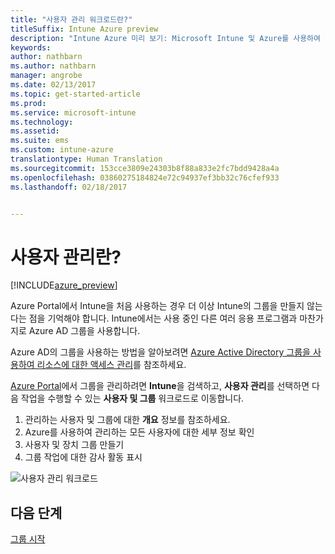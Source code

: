 ```yaml
---
title: "사용자 관리 워크로드란?"
titleSuffix: Intune Azure preview
description: "Intune Azure 미리 보기: Microsoft Intune 및 Azure를 사용하여 사용자를 보고 관리하는 방법을 알아봅니다."
keywords: 
author: nathbarn
ms.author: nathbarn
manager: angrobe
ms.date: 02/13/2017
ms.topic: get-started-article
ms.prod: 
ms.service: microsoft-intune
ms.technology: 
ms.assetid: 
ms.suite: ems
ms.custom: intune-azure
translationtype: Human Translation
ms.sourcegitcommit: 153cce3809e24303b8f88a833e2fc7bdd9428a4a
ms.openlocfilehash: 03860275184824e72c94937ef3bb32c76cfef933
ms.lasthandoff: 02/18/2017


---
```


# <a name="what-is-user-management"></a>사용자 관리란?


[!INCLUDE[azure_preview](../includes/azure_preview.md)]

Azure Portal에서 Intune을 처음 사용하는 경우 더 이상 Intune의 그룹을 만들지 않는다는 점을 기억해야 합니다. Intune에서는 사용 중인 다른 여러 응용 프로그램과 마찬가지로 Azure AD 그룹을 사용합니다.

Azure AD의 그룹을 사용하는 방법을 알아보려면 [Azure Active Directory 그룹을 사용하여 리소스에 대한 액세스 관리](https://docs.microsoft.com/en-us/azure/active-directory/active-directory-manage-groups)를 참조하세요.

[Azure Portal](https://portal.azure.com)에서 그룹을 관리하려면 **Intune**을 검색하고, **사용자 관리**를 선택하면 다음 작업을 수행할 수 있는 **사용자 및 그룹** 워크로드로 이동합니다.

1. 관리하는 사용자 및 그룹에 대한 **개요** 정보를 참조하세요.
2. Azure를 사용하여 관리하는 모든 사용자에 대한 세부 정보 확인
3. 사용자 및 장치 그룹 만들기
4. 그룹 작업에 대한 감사 활동 표시

![사용자 관리 워크로드](./media/manage-users.png)


## <a name="next-step"></a>다음 단계

[그룹 시작](/intune-azure/manage-users/get-started-with-groups)

